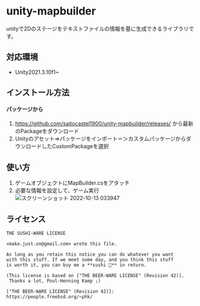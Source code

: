 # unity-mapbuilder
unityで2Dのステージをテキストファイルの情報を基に生成できるライブラリです。   

## 対応環境
* Unity2021.3.10f1~

## インストール方法

#### パッケージから
1. https://github.com/saitocastel1900/unity-mapbuilder/releases/ から最新のPackageをダウンロード  
2. Unityのアセット=>パッケージをインポート＝＞カスタムパッケージからダウンロードしたCustomPackageを選択


## 使い方
1. ゲームオブジェクトにMapBuilder.csをアタッチ
2. 必要な情報を設定して、ゲーム実行
![スクリーンショット 2022-10-13 033947](https://user-images.githubusercontent.com/96648305/195422358-7fc6a76f-14d8-4e19-9446-d212e67e1348.png)

## ライセンス

```
THE SUSHI-WARE LICENSE

<make.just.on@gmail.com> wrote this file.

As long as you retain this notice you can do whatever you want
with this stuff. If we meet some day, and you think this stuff
is worth it, you can buy me a **sushi 🍣** in return.

(This license is based on ["THE BEER-WARE LICENSE" (Revision 42)].
 Thanks a lot, Poul-Henning Kamp ;)

["THE BEER-WARE LICENSE" (Revision 42)]: https://people.freebsd.org/~phk/
```
